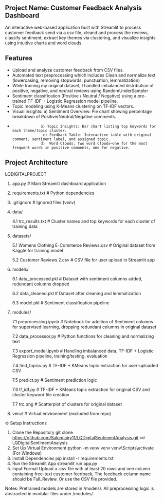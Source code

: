 ## Project Name: Customer Feedback Analysis Dashboard

An interactive web-based application built with Streamlit to process customer feedback send via a csv file, cleand and process the reviews, classify sentiment, extract key themes via clustering, and visualize insights using intuitive charts and word clouds.

## Features

- Upload and analyze customer feedback from CSV files.
- Automated text preprocessing which includes Clean and normalize text (lowercasing, removing stopwords, punctuation, lemmatization)
- While training  my original dataset, I handled imbalanced distribution of positive, negative, and neutral reviews using RandomUnderSampler
- Sentiment classification (Positive / Neutral / Negative) using a pre-trained TF-IDF + Logistic Regression model pipeline. 
- Topic modeling using K-Means clustering on TF-IDF vectors.
- Visual insights: a) Sentiment Overview: Pie chart showing percentage breakdown of Positive/Neutral/Negative comments.
-                  b) Topic Insights: Bar chart listing top keywords for each theme/topic cluster.
                    c) Feedback Table: Interactive table with original comment, sentiment label, and assigned topic.
                   d)  Word Clouds: Two word clouds—one for the most frequent words in positive comments, one for negative.
               
## Project Architecture

LQDIGITALPROJECT
1. app.py                         # Main Streamlit dashboard application
2. requirements.txt               # Python dependencies
3. .gitignore                    # Ignored files (venv)

4. data/

    4.1 trc_results.txt           # Cluster names and top keywords for each cluster of training data

5. datasets/

    5.1 Womens Clothing E-Commerce Reviews.csv    # Original dataset from Kaggle for training model

    5.2 Customer Reviews 2.csv                    # CSV file for user upload in Streamlit app

6. models/

    6.1 data_processed.pkl        # Dataset with sentiment columns added, redundant columns dropped

    6.2 data_cleaned.pkl          # Dataset after cleaning and lemmatization

    6.3 model.pkl                 # Sentiment classification pipeline

7. modules/
  
     7.1 preprocessing.ipynb       # Notebook for addition of Sentiment columns for supervised learning, dropping redundant columns in original dataset
     
     7.2 data_processor.py         # Python functions for cleaning and normalizing text
     
     7.3 export_model.ipynb        # Handling imbalanced data, TF-IDF + Logistic Regression pipeline, training/testing, evaluation
     
     7.4 find_topics.py            # TF-IDF + KMeans topic extraction for user-uploaded CSV
    
     7.5 predict.py                # Sentiment prediction logic
     
     7.6 tf_idf.py                 # TF-IDF + KMeans topic extraction for original CSV and cluster keyword file creation
     
     7.7 trc.png                   # Scatterplot of clusters for original dataset

8. venv/                         # Virtual environment (excluded from repo)


⚙️ Setup Instructions
1. Clone the Repository
  git clone  https://github.com/Salomiairy11/LQDigitalSentimentAnalysis.git
  cd LQDigitalSentimentAnalysis
2. Set Up Virtual Environment
  python -m venv venv
  venv\Scripts\activate (For Windows)
3. Install Dependencies
  pip install -r requirements.txt
4. Run the Streamlit App
  streamlit run app.py
5. Input Format
Upload a .csv file with at least 20 rows and one column containing free-text customer feedback, The feedback column name should be Full_Review. Or use the CSV file provided.

Notes: 
Pretrained models are stored in /models/.
All preprocessing logic is abstracted in modular files under /modules/.

